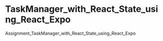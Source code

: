# TaskManager_with_React_State_using_React_Expo
Assignment_TaskManager_with_React_State_using_React_Expo
